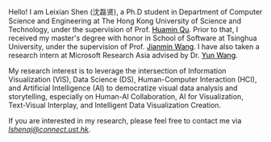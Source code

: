 Hello! I am Leixian Shen (沈磊贤), a Ph.D student in Department of Computer Science and Engineering at The Hong Kong University of Science and Technology, under the supervision of Prof. [<font color=Black>Huamin Qu</font>](http://www.huamin.org/). Prior to that, I received my master's degree with honor in School of Software at Tsinghua University, under the supervision of Prof. [<font color=Black>Jianmin Wang</font>](https://www.thss.tsinghua.edu.cn/en/faculty/jianminwang.htm). I have also taken a research intern at Microsoft Research Asia advised by Dr. [<font color=Black>Yun Wang</font>](https://www.microsoft.com/en-us/research/people/wangyun/).

My research interest is to leverage the intersection of Information Visualization (VIS), Data Science (DS), Human-Computer Interaction (HCI), and Artificial Intelligence (AI) to democratize visual data analysis and storytelling, especially on Human-AI Collaboration, AI for Visualization, Text-Visual Interplay, and Intelligent Data Visualization Creation.

If you are interested in my research, please feel free to contact me via *<u>lshenaj@connect.ust.hk</u>*.